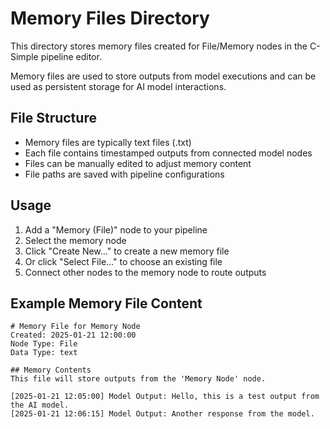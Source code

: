 # Memory Files Directory

This directory stores memory files created for File/Memory nodes in the C-Simple pipeline editor.

Memory files are used to store outputs from model executions and can be used as persistent storage for AI model interactions.

## File Structure

- Memory files are typically text files (.txt)
- Each file contains timestamped outputs from connected model nodes
- Files can be manually edited to adjust memory content
- File paths are saved with pipeline configurations

## Usage

1. Add a "Memory (File)" node to your pipeline
2. Select the memory node
3. Click "Create New..." to create a new memory file
4. Or click "Select File..." to choose an existing file
5. Connect other nodes to the memory node to route outputs

## Example Memory File Content

```
# Memory File for Memory Node
Created: 2025-01-21 12:00:00
Node Type: File
Data Type: text

## Memory Contents
This file will store outputs from the 'Memory Node' node.

[2025-01-21 12:05:00] Model Output: Hello, this is a test output from the AI model.
[2025-01-21 12:06:15] Model Output: Another response from the model.
```
